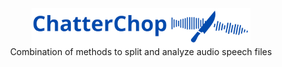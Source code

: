 <div align="center">
    <img src="Logo/logo_ChatterChop.png" alt="ChatterChop Logo" style="width: 350px; height: auto; vertical-align: middle; display: inline-block; margin-bottom: -20px;" />
    <p>Combination of methods to split and analyze audio speech files</p>
</div>
